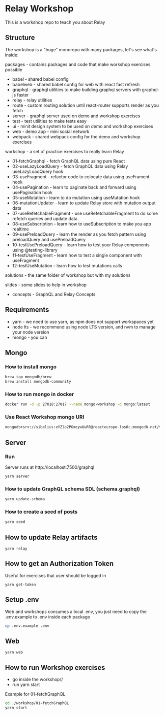 # Relay Workshop

This is a workshop repo to teach you about Relay

## Structure

The workshop is a "huge" monorepo with many packages, let's see what's inside:

packages - contains packages and code that make workshop exercises possible
- babel - shared babel config
- babelweb - shared babel config for web with react fast refresh
- graphql - graphql utilities to make building graphql servers with graphql-js faster
- relay - relay utilities
- route - custom routing solution until react-router supports render as you fetch
- server - graphql server used on demo and workshop exercises
- test - test utilities to make tests easy
- ui - minit design system to be used on demo and workshop exercises
- web - demo app - mini social network
- webpack - shared webpack config for the demo and workshop exercises

workshop - a set of practice exercises to really learn Relay 
- 01-fetchGraphql - fetch GraphQL data using pure React
- 02-useLazyLoadQuery - fetch GraphQL data using Relay useLazyLoadQuery hook
- 03-useFragment - refactor code to colocate data using useFrament hook
- 04-usePagination - learn to paginate back and forward using usePagination hook
- 05-useMutation - learn to do mutation using useMutation hook
- 06-mutationUpdater - learn to update Relay store with mutation output data
- 07-useRefetchableFragment - use useRefetchableFragment to do some refetch queries and update data
- 08-useSubscription - learn how to useSubscription to make you app realtime
- 09-usePreloadQuery - learn the render as you fetch pattern using preloadQuery and usePreloadQuery
- 10-testUsePreloadQuery - learn how to test your Relay components using @testing-library
- 11-testUseFragment - learn how to test a single component with useFragment
- 12-testUseMutation - learn how to test mutations calls 

solutions - the same folder of workshop but with my solutions

slides - some slides to help in workshop
- concepts - GraphQL and Relay Concepts 

## Requirements
- yarn - we need to use yarn, as npm does not support workspaces yet
- node lts - we recommend using node LTS version, and nvm to manage your node version
- mongo - you can 

## Mongo
### How to install mongo
```sh
brew tap mongodb/brew
brew install mongodb-community
``` 

### How to run mongo in docker
```sh
docker run -d -p 27018:27017 --name mongo-workshop -d mongo:latest
``` 

### Use React Workshop mongo URI
```sh
mongodb+srv://sibelius:eYZlo2POmcyuUuRR@reacteurope-los0c.mongodb.net/test
``` 

## Server

### Run
Server runs at http://localhost:7500/graphql

```sh
yarn server
```

### How to update GraphQL schema SDL (schema.graphql)
```sh
yarn update-schema
```

### How to create a seed of posts
```sh
yarn seed
```

## How to update Relay artifacts
```
yarn relay
```

## How to get an Authorization Token
Useful for exercises that user should be logged in

```
yarn get-token
```

## Setup .env
Web and workshops consumes a local .env, you just need to copy the .env.example to .env inside each package

```sh
cp .env.example .env
```

## Web

```
yarn web
```

## How to run Workshop exercises
- go inside the workshop/<exercise>/
- run yarn start

Example for 01-fetchGraphQL

```bash
cd ./workshop/01-fetchGraphQL
yarn start
```